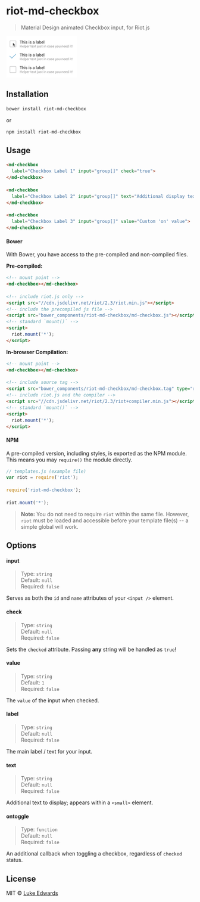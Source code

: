 # riot-md-checkbox
> Material Design animated Checkbox input, for Riot.js

![md-checkbox](https://github.com/lukeed/md-checkbox/blob/master/demo.gif)

## Installation

```bash
bower install riot-md-checkbox
```

or

```bash
npm install riot-md-checkbox
```

## Usage

```html
<md-checkbox
  label="Checkbox Label 1" input="group[]" check="true">
</md-checkbox>

<md-checkbox
  label="Checkbox Label 2" input="group[]" text="Additional display text.">
</md-checkbox>

<md-checkbox
  label="Checkbox Label 3" input="group[]" value="Custom 'on' value">
</md-checkbox>
```

#### Bower

With Bower, you have access to the pre-compiled and non-compiled files.

**Pre-compiled:**

```html
<!-- mount point -->
<md-checkbox></md-checkbox>

<!-- include riot.js only -->
<script src="//cdn.jsdelivr.net/riot/2.3/riot.min.js"></script>
<!-- include the precompiled js file -->
<script src="bower_components/riot-md-checkbox/md-checkbox.js"></script>
<!-- standard `mount()` -->
<script>
  riot.mount('*');
</script>
```

**In-browser Compilation:**

```html
<!-- mount point -->
<md-checkbox></md-checkbox>

<!-- include source tag -->
<script src="bower_components/riot-md-checkbox/md-checkbox.tag" type="riot/tag"></script>
<!-- include riot.js and the compiler -->
<script src="//cdn.jsdelivr.net/riot/2.3/riot+compiler.min.js"></script>
<!-- standard `mount()` -->
<script>
  riot.mount('*');
</script>
```

#### NPM

A pre-compiled version, including styles, is exported as the NPM module. This means you may `require()` the module directly.

```js
// templates.js (example file)
var riot = require('riot');

require('riot-md-checkbox');

riot.mount('*');
```

> **Note:** You do not need to require `riot` within the same file. However, `riot` must be loaded and accessible before your template file(s) -- a simple global will work.

## Options

#### input

> Type: `string` <br>
> Default: `null` <br>
> Required: `false`

Serves as both the `id` and `name` attributes of your `<input />` element.

#### check

> Type: `string` <br>
> Default: `null` <br>
> Required: `false`

Sets the `checked` attribute. Passing **any** string will be handled as `true`!

#### value

> Type: `string` <br>
> Default: `1` <br>
> Required: `false`

The `value` of the input when checked.

#### label

> Type: `string` <br>
> Default: `null` <br>
> Required: `false`

The main label / text for your input.

#### text

> Type: `string` <br>
> Default: `null` <br>
> Required: `false`

Additional text to display; appears within a `<small>` element.

#### ontoggle

> Type: `function` <br>
> Default: `null` <br>
> Required: `false`

An additional callback when toggling a checkbox, regardless of `checked` status.

## License

MIT © [Luke Edwards](https://lukeed.com)
